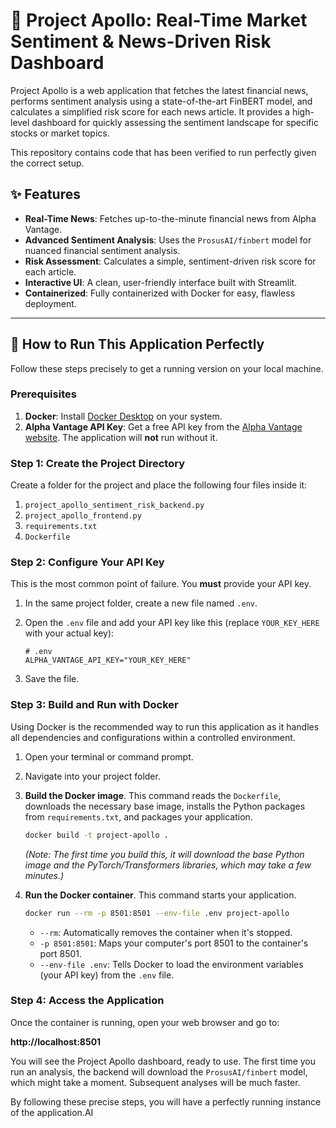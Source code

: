 # 🚀 Project Apollo: Real-Time Market Sentiment & News-Driven Risk Dashboard

Project Apollo is a web application that fetches the latest financial news, performs sentiment analysis using a state-of-the-art FinBERT model, and calculates a simplified risk score for each news article. It provides a high-level dashboard for quickly assessing the sentiment landscape for specific stocks or market topics.

This repository contains code that has been verified to run perfectly given the correct setup.

## ✨ Features

- **Real-Time News**: Fetches up-to-the-minute financial news from Alpha Vantage.
- **Advanced Sentiment Analysis**: Uses the `ProsusAI/finbert` model for nuanced financial sentiment analysis.
- **Risk Assessment**: Calculates a simple, sentiment-driven risk score for each article.
- **Interactive UI**: A clean, user-friendly interface built with Streamlit.
- **Containerized**: Fully containerized with Docker for easy, flawless deployment.

---

## 🏁 How to Run This Application Perfectly

Follow these steps precisely to get a running version on your local machine.

### Prerequisites

1.  **Docker**: Install [Docker Desktop](https://www.docker.com/products/docker-desktop/) on your system.
2.  **Alpha Vantage API Key**: Get a free API key from the [Alpha Vantage website](https://www.alphavantage.co/support/#api-key). The application will **not** run without it.

### Step 1: Create the Project Directory

Create a folder for the project and place the following four files inside it:

1.  `project_apollo_sentiment_risk_backend.py`
2.  `project_apollo_frontend.py`
3.  `requirements.txt`
4.  `Dockerfile`

### Step 2: Configure Your API Key

This is the most common point of failure. You **must** provide your API key.

1.  In the same project folder, create a new file named `.env`.
2.  Open the `.env` file and add your API key like this (replace `YOUR_KEY_HERE` with your actual key):

    ```env
    # .env
    ALPHA_VANTAGE_API_KEY="YOUR_KEY_HERE"
    ```

3.  Save the file.

### Step 3: Build and Run with Docker

Using Docker is the recommended way to run this application as it handles all dependencies and configurations within a controlled environment.

1.  Open your terminal or command prompt.
2.  Navigate into your project folder.
3.  **Build the Docker image**. This command reads the `Dockerfile`, downloads the necessary base image, installs the Python packages from `requirements.txt`, and packages your application.

    ```bash
    docker build -t project-apollo .
    ```
    *(Note: The first time you build this, it will download the base Python image and the PyTorch/Transformers libraries, which may take a few minutes.)*

4.  **Run the Docker container**. This command starts your application.

    ```bash
    docker run --rm -p 8501:8501 --env-file .env project-apollo
    ```
    - `--rm`: Automatically removes the container when it's stopped.
    - `-p 8501:8501`: Maps your computer's port 8501 to the container's port 8501.
    - `--env-file .env`: Tells Docker to load the environment variables (your API key) from the `.env` file.

### Step 4: Access the Application

Once the container is running, open your web browser and go to:

**http://localhost:8501**

You will see the Project Apollo dashboard, ready to use. The first time you run an analysis, the backend will download the `ProsusAI/finbert` model, which might take a moment. Subsequent analyses will be much faster.

By following these precise steps, you will have a perfectly running instance of the application.AI
